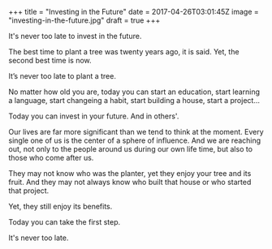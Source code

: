 +++
title = "Investing in the Future"
date = 2017-04-26T03:01:45Z
image = "investing-in-the-future.jpg"
draft = true
+++

It's never too late to invest in the future.

The best time to plant a tree was twenty years ago, it is said.
Yet, the second best time is now. 

It’s never too late to plant a tree.

No matter how old you are, today you can start an education, start learning a language, start changeing a habit, start building a house, start a project...

Today you can invest in your future. And in others'.

Our lives are far more significant than we tend to think at the moment. Every single one of us is the center of a sphere of influence. And we are reaching out, not only to the people around us during our own life time, but also to those who come after us.

They may not know who was the planter, yet they enjoy your tree and its fruit. And they may not always know who built that house or who started that project. 

Yet, they still enjoy its benefits.  

Today you can take the first step.

It's never too late.

